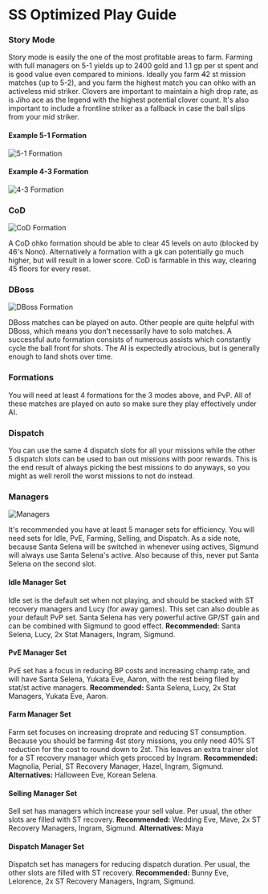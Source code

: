 SS Optimized Play Guide
=======================

### Story Mode
Story mode is easily the one of the most profitable areas to farm.
Farming with full managers on 5-1 yields up to 2400 gold and 1.1 gp per st spent and is good value even compared to minions.
Ideally you farm ~~4~~2 st mission matches (up to 5-2), and you farm the highest match you can ohko with an activeless mid striker.
Clovers are important to maintain a high drop rate, as is Jiho ace as the legend with the highest potential clover count.
It's also important to include a frontline striker as a fallback in case the ball slips from your mid striker.
#### Example 5-1 Formation
![5-1 Formation](https://github.com/horologix/ssminmax/blob/master/img/formation5-1.png)
#### Example 4-3 Formation
![4-3 Formation](https://github.com/horologix/ssminmax/blob/master/img/formation4-3.png)

### CoD
![CoD Formation](https://github.com/horologix/ssminmax/blob/master/img/formationcod.png)

A CoD ohko formation should be able to clear 45 levels on auto (blocked by 46's Nono).
Alternatively a formation with a gk can potentially go much higher, but will result in a lower score.
CoD is farmable in this way, clearing 45 floors for every reset.

### DBoss
![DBoss Formation](https://github.com/horologix/ssminmax/blob/master/img/formationdboss.png)

DBoss matches can be played on auto.
Other people are quite helpful with DBoss, which means you don't necessarily have to solo matches.
A successful auto formation consists of numerous assists which constantly cycle the ball front for shots.
The AI is expectedly atrocious, but is generally enough to land shots over time.

### Formations
You will need at least 4 formations for the 3 modes above, and PvP.
All of these matches are played on auto so make sure they play effectively under AI.

### Dispatch
You can use the same 4 dispatch slots for all your missions while the other 5 dispatch slots can be used to ban out missions with poor rewards.
This is the end result of always picking the best missions to do anyways, so you might as well reroll the worst missions to not do instead.

### Managers
![Managers](https://github.com/horologix/ssminmax/blob/master/img/managersets.png)

It's recommended you have at least 5 manager sets for efficiency.
You will need sets for Idle, PvE, Farming, Selling, and Dispatch.
As a side note, because Santa Selena will be switched in whenever using actives, Sigmund will always use Santa Selena's active.
Also because of this, never put Santa Selena on the second slot.
#### Idle Manager Set
Idle set is the default set when not playing, and should be stacked with ST recovery managers and Lucy (for away games).
This set can also double as your default PvP set.
Santa Selena has very powerful active GP/ST gain and can be combined with Sigmund to good effect.
__Recommended:__ Santa Selena, Lucy, 2x Stat Managers, Ingram, Sigmund.
#### PvE Manager Set
PvE set has a focus in reducing BP costs and increasing champ rate, and will have Santa Selena, Yukata Eve, Aaron, with the rest being filed by stat/st active managers.
__Recommended:__ Santa Selena, Lucy, 2x Stat Managers, Yukata Eve, Aaron.
#### Farm Manager Set
Farm set focuses on increasing droprate and reducing ST consumption.
Because you should be farming 4st story missions, you only need 40% ST reduction for the cost to round down to 2st.
This leaves an extra trainer slot for a ST recovery manager which gets procced by Ingram.
__Recommended:__ Magnolia, Perial, ST Recovery Manager, Hazel, Ingram, Sigmund. __Alternatives:__ Halloween Eve, Korean Selena.
#### Selling Manager Set
Sell set has managers which increase your sell value. Per usual, the other slots are filled with ST recovery.
__Recommended:__ Wedding Eve, Mave, 2x ST Recovery Managers, Ingram, Sigmund. __Alternatives:__ Maya
#### Dispatch Manager Set
Dispatch set has managers for reducing dispatch duration. Per usual, the other slots are filled with ST recovery.
__Recommended:__ Bunny Eve, Lelorence, 2x ST Recovery Managers, Ingram, Sigmund.